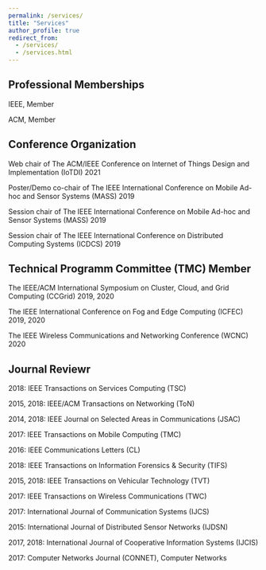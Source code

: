 ```yaml
---
permalink: /services/
title: "Services"
author_profile: true
redirect_from: 
  - /services/
  - /services.html
---
```

Professional Memberships
---
IEEE, Member

ACM, Member

Conference Organization
---
Web chair of The ACM/IEEE Conference on Internet of Things Design and Implementation (IoTDI) 2021

Poster/Demo co-chair of The IEEE International Conference on Mobile Ad-hoc and Sensor Systems (MASS) 2019

Session chair of The IEEE International Conference on Mobile Ad-hoc and Sensor Systems (MASS) 2019

Session chair of The IEEE International Conference on Distributed Computing Systems (ICDCS) 2019

Technical Programm Committee (TMC) Member
---
The IEEE/ACM International Symposium on Cluster, Cloud, and Grid Computing (CCGrid) 2019, 2020

The IEEE International Conference on Fog and Edge Computing (ICFEC) 2019, 2020

The IEEE Wireless Communications and Networking Conference (WCNC) 2020


Journal Reviewr
---
2018: IEEE Transactions on Services Computing (TSC)

2015, 2018: IEEE/ACM Transactions on Networking (ToN)

2014, 2018: IEEE Journal on Selected Areas in Communications (JSAC)

2017: IEEE Transactions on Mobile Computing (TMC)

2016: IEEE Communications Letters (CL)

2018: IEEE Transactions on Information Forensics & Security (TIFS)

2015, 2018: IEEE Transactions on Vehicular Technology (TVT)

2017: IEEE Transactions on Wireless Communications (TWC)

2017: International Journal of Communication Systems (IJCS)

2015: International Journal of Distributed Sensor Networks (IJDSN)

2017, 2018: International Journal of Cooperative Information Systems (IJCIS)

2017: Computer Networks Journal (CONNET), Computer Networks
